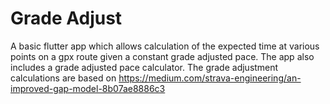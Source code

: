 # Grade Adjust

A basic flutter app which allows calculation of the expected time at various points on a gpx route given a constant grade adjusted pace. 
The app also includes a grade adjusted pace calculator. The grade adjustment calculations are based on https://medium.com/strava-engineering/an-improved-gap-model-8b07ae8886c3
